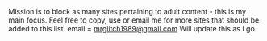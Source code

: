 Mission is to block as many sites pertaining to adult content - this is my main focus.
Feel free to copy, use or email me for more sites that should be added to this list.
email = mrglitch1989@gmail.com
Will update this as I go.

